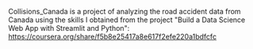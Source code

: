  Collisions_Canada is a project of analyzing the road accident data from Canada using the skills I obtained from the project "Build a Data Science Web App with Streamlit and Python": https://coursera.org/share/f5b8e25417a8e617f2efe220a1bdfcfc
